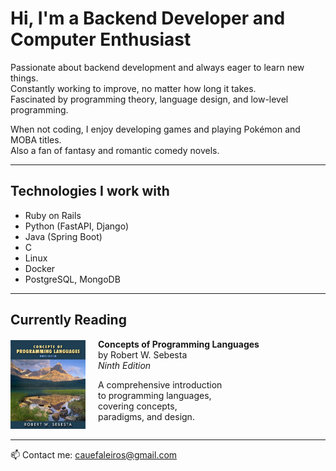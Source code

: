 # Hi, I'm a Backend Developer and Computer Enthusiast

Passionate about backend development and always eager to learn new things.  
Constantly working to improve, no matter how long it takes.  
Fascinated by programming theory, language design, and low-level programming.

When not coding, I enjoy developing games and playing Pokémon and MOBA titles.  
Also a fan of fantasy and romantic comedy novels.

---

## Technologies I work with

- Ruby on Rails
- Python (FastAPI, Django)
- Java (Spring Boot)
- C
- Linux
- Docker
- PostgreSQL, MongoDB

---

## Currently Reading

<div style="display: flex; align-items: center; gap: 20px; margin-top: 10px;">
  <img src="51M1-8dgi1L._SL1200___76126.jpg" alt="Concepts of Programming Languages" width="120" />
  <div>
    <strong>Concepts of Programming Languages</strong><br />
    by Robert W. Sebesta<br />
    <em>Ninth Edition</em><br />
    <p style="width: 200px; margin-right: 20px;">
      A comprehensive introduction to programming languages, covering concepts, paradigms, and design.
    </p>
  </div>
</div>

---

📫 Contact me: [cauefaleiros@gmail.com](mailto:cauefaleiros@gmail.com)
